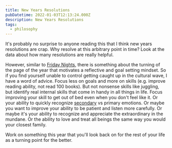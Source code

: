 ```yaml
---
title: New Years Resolutions
pubDatetime: 2022-01-03T12:13:24.000Z
description: New Years Resolutions
tags:
  - philosophy
---
```


It's probably no surprise to anyone reading this that I think new years resolutions are crap. Why resolve at this arbitrary point in time? Look at the data about how many resolutions are really helpful.

However, similar to [Friday Nights](cant-stop-wont-stop), there is something about the turning of the page of the year that motivates a reflective and goal setting mindset. So if you find yourself unable to control getting caught up in the cultural wave, I have a word of advice. Focus less on goals and more on skills (e.g. improve reading ability, not read 100 books). But not nonsense skills like juggling, but identify real internal skills that come in handy in all things in life. Focus improving your skill to get out of bed even when you don't feel like it. Or your ability to quickly recognize [secondary](secondary-emotions-in-software) vs primary emotions. Or maybe you want to improve your ability to be patient and listen more carefully. Or maybe it's your ability to recognize and appreciate the extraordinary in the mundane. Or the ability to love and treat all beings the same way you would your closest family.

Work on something this year that you'll look back on for the rest of your life as a turning point for the better.
